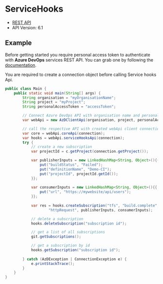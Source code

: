 # ServiceHooks

- [REST API](https://docs.microsoft.com/en-us/rest/api/azure/devops/hooks/?view=azure-devops-rest-6.1)
- API Version: 6.1

## Example

Before getting started you require personal access token to authenticate with **Azure DevOps** services REST API.
You can grab one by following the [documentation](https://docs.microsoft.com/en-us/azure/devops/organizations/accounts/use-personal-access-tokens-to-authenticate?WT.mc_id=docs-github-dbrown&view=azure-devops&tabs=preview-page).

You are required to create a connection object before calling Service hooks Api.

```java
public class Main {
    public static void main(String[] args) {
        String organisation = "myOrganisationName";
        String project = "myProject";
        String personalAccessToken = "accessToken";

        // Connect Azure DevOps API with organisation name and personal access token.
        var webApi = new AzDClientApi(organisation, project, personalAccessToken);

        // call the respective API with created webApi client connection object;
        var core = webApi.coreApi(connection);
        var hooks = webApi.serviceHooksApi(connection);
        try {
            // create a new subscription
            var projectId = c.getProject(connection.getProject());

            var publisherInputs = new LinkedHashMap<String, Object>(){{
                put("buildStatus", "Failed");
                put("definitionName", "Demo-CI");
                put("projectId", projectId.getId());
            }};
            
            var consumerInputs = new LinkedHashMap<String, Object>(){{
                put("url", "https://mywebsite/api/users");
            }};
            
            var res = hooks.createSubscription("tfs", "build.complete", "1.0-preview.1", "webHooks",
                    "httpRequest", publisherInputs, consumerInputs);

            // delete a subscription
            hooks.deleteSubscription("subscription id");

            // get a list of all subscriptions
            git.getSubscriptions();

            // get a subscription by id
            hooks.getSubscription("subscription id");
            
        } catch (AzDException | ConnectionException e) {
            e.printStackTrace();
        }
    }
}
```